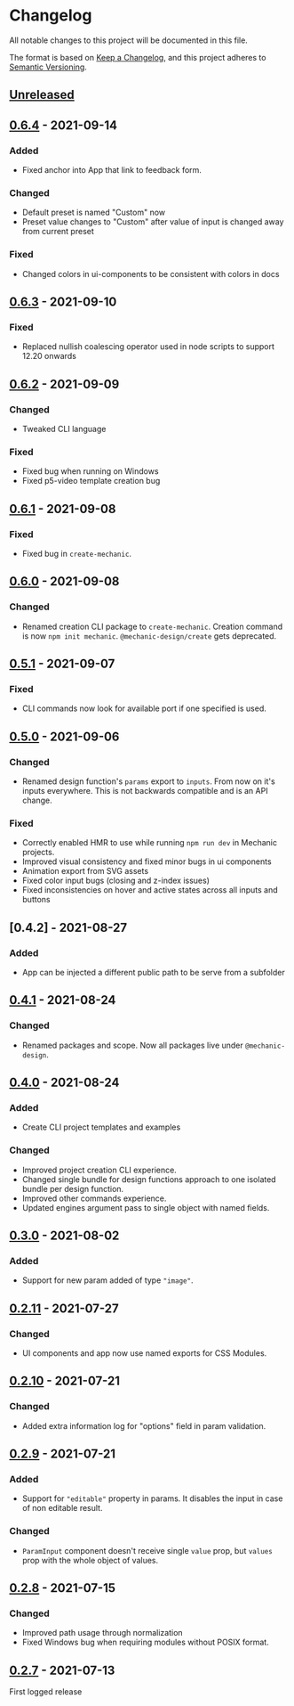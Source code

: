 # Changelog

All notable changes to this project will be documented in this file.

The format is based on [Keep a Changelog](https://keepachangelog.com/en/1.0.0/),
and this project adheres to [Semantic Versioning](https://semver.org/spec/v2.0.0.html).

## [Unreleased]

## [0.6.4] - 2021-09-14

### Added

- Fixed anchor into App that link to feedback form.

### Changed

- Default preset is named "Custom" now
- Preset value changes to "Custom" after value of input is changed away from current preset

### Fixed

- Changed colors in ui-components to be consistent with colors in docs

## [0.6.3] - 2021-09-10

### Fixed

- Replaced nullish coalescing operator used in node scripts to support 12.20 onwards

## [0.6.2] - 2021-09-09

### Changed

- Tweaked CLI language

### Fixed

- Fixed bug when running on Windows
- Fixed p5-video template creation bug

## [0.6.1] - 2021-09-08

### Fixed

- Fixed bug in `create-mechanic`.

## [0.6.0] - 2021-09-08

### Changed

- Renamed creation CLI package to `create-mechanic`. Creation command is now `npm init mechanic`. `@mechanic-design/create` gets deprecated.

## [0.5.1] - 2021-09-07

### Fixed

- CLI commands now look for available port if one specified is used.

## [0.5.0] - 2021-09-06

### Changed

- Renamed design function's `params` export to `inputs`. From now on it's inputs everywhere. This is not backwards compatible and is an API change.

### Fixed

- Correctly enabled HMR to use while running `npm run dev` in Mechanic projects.
- Improved visual consistency and fixed minor bugs in ui components
- Animation export from SVG assets
- Fixed color input bugs (closing and z-index issues)
- Fixed inconsistencies on hover and active states across all inputs and buttons

## [0.4.2] - 2021-08-27

### Added

- App can be injected a different public path to be serve from a subfolder

## [0.4.1] - 2021-08-24

### Changed

- Renamed packages and scope. Now all packages live under `@mechanic-design`.

## [0.4.0] - 2021-08-24

### Added

- Create CLI project templates and examples

### Changed

- Improved project creation CLI experience.
- Changed single bundle for design functions approach to one isolated bundle per design function.
- Improved other commands experience.
- Updated engines argument pass to single object with named fields.

## [0.3.0] - 2021-08-02

### Added

- Support for new param added of type `"image"`.

## [0.2.11] - 2021-07-27

### Changed

- UI components and app now use named exports for CSS Modules.

## [0.2.10] - 2021-07-21

### Changed

- Added extra information log for "options" field in param validation.

## [0.2.9] - 2021-07-21

### Added

- Support for `"editable"` property in params. It disables the input in case of non editable result.

### Changed

- `ParamInput` component doesn't receive single `value` prop, but `values` prop with the whole object of values.

## [0.2.8] - 2021-07-15

### Changed

- Improved path usage through normalization
- Fixed Windows bug when requiring modules without POSIX format.

## [0.2.7] - 2021-07-13

First logged release

[unreleased]: https://github.com/designsystemsinternational/mechanic/compare/v0.6.4...main
[0.6.4]: https://github.com/designsystemsinternational/mechanic/releases/tag/v0.6.4
[0.6.3]: https://github.com/designsystemsinternational/mechanic/releases/tag/v0.6.3
[0.6.2]: https://github.com/designsystemsinternational/mechanic/releases/tag/v0.6.2
[0.6.1]: https://github.com/designsystemsinternational/mechanic/releases/tag/v0.6.1
[0.6.0]: https://github.com/designsystemsinternational/mechanic/releases/tag/v0.6.0
[0.5.1]: https://github.com/designsystemsinternational/mechanic/releases/tag/v0.5.1
[0.5.0]: https://github.com/designsystemsinternational/mechanic/releases/tag/v0.5.0
[0.4.1]: https://github.com/designsystemsinternational/mechanic/releases/tag/v0.4.1
[0.4.0]: https://github.com/designsystemsinternational/mechanic/releases/tag/v0.4.0
[0.3.0]: https://github.com/designsystemsinternational/mechanic/releases/tag/v0.3.0
[0.2.11]: https://github.com/designsystemsinternational/mechanic/releases/tag/v0.2.11
[0.2.10]: https://github.com/designsystemsinternational/mechanic/releases/tag/v0.2.10
[0.2.9]: https://github.com/designsystemsinternational/mechanic/releases/tag/v0.2.9
[0.2.8]: https://github.com/designsystemsinternational/mechanic/releases/tag/v0.2.8
[0.2.7]: https://github.com/designsystemsinternational/mechanic/releases/tag/v0.2.7
